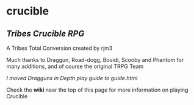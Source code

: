 # crucible

## **_Tribes Crucible RPG_**

A Tribes Total Conversion created by rjm3

Much thanks to Draggun, Road-dogg, Bovidi, Scooby and Phantom for many additions, and of course the original TRPG Team

_I moved Dragguns in Depth play guide to guide.html_

Check the **wiki** near the top of this page for more information on playing Crucible
